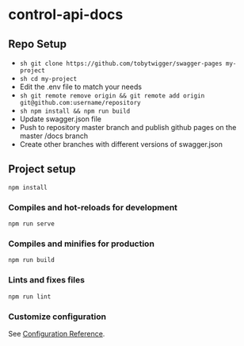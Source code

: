# control-api-docs

## Repo Setup

- ```sh git clone https://github.com/tobytwigger/swagger-pages my-project ```
- ```sh cd my-project ```
- Edit the .env file to match your needs
- ```sh git remote remove origin && git remote add origin git@github.com:username/repository ```
- ```sh npm install && npm run build ```
- Update swagger.json file
- Push to repository master branch and publish github pages on the master /docs branch
- Create other branches with different versions of swagger.json

## Project setup
```
npm install
```

### Compiles and hot-reloads for development
```
npm run serve
```

### Compiles and minifies for production
```
npm run build
```

### Lints and fixes files
```
npm run lint
```

### Customize configuration
See [Configuration Reference](https://cli.vuejs.org/config/).
